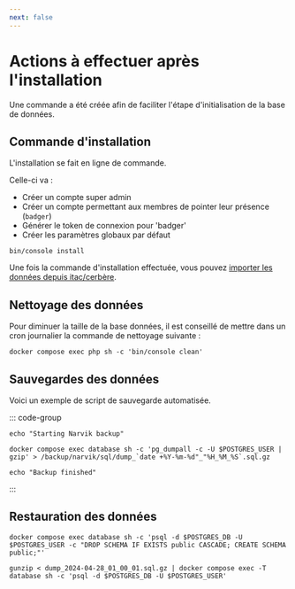 ```yaml
---
next: false
---
```


# Actions à effectuer après l'installation
Une commande a été créée afin de faciliter l'étape d'initialisation de la base de données.

## Commande d'installation
L'installation se fait en ligne de commande.

Celle-ci va :
- Créer un compte super admin
- Créer un compte permettant aux membres de pointer leur présence (`badger`)
- Générer le token de connexion pour 'badger'
- Créer les paramètres globaux par défaut

```shell
bin/console install
```

Une fois la commande d'installation effectuée, vous pouvez [importer les données depuis itac/cerbère](/frontend/docs/import/itac.md).

## Nettoyage des données
Pour diminuer la taille de la base données, il est conseillé de mettre dans un cron journalier la commande de nettoyage suivante :

```shell
docker compose exec php sh -c 'bin/console clean'
```

## Sauvegardes des données
Voici un exemple de script de sauvegarde automatisée.


::: code-group
```shell  [backup.sh]
echo "Starting Narvik backup"

docker compose exec database sh -c 'pg_dumpall -c -U $POSTGRES_USER | gzip' > /backup/narvik/sql/dump_`date +%Y-%m-%d"_"%H_%M_%S`.sql.gz

echo "Backup finished"
```
:::

## Restauration des données
```shell
docker compose exec database sh -c 'psql -d $POSTGRES_DB -U $POSTGRES_USER -c "DROP SCHEMA IF EXISTS public CASCADE; CREATE SCHEMA public;"'

gunzip < dump_2024-04-28_01_00_01.sql.gz | docker compose exec -T database sh -c 'psql -d $POSTGRES_DB -U $POSTGRES_USER'
```
